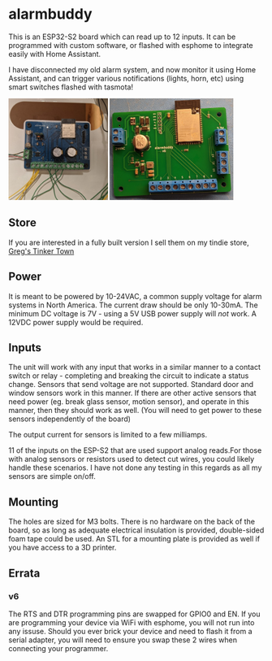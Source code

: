 # alarmbuddy
This is an ESP32-S2 board which can read up to 12 inputs. It can be programmed with custom software, or flashed with esphome to integrate easily with Home Assistant.

I have disconnected my old alarm system, and now monitor it using Home Assistant, and can trigger various notifications (lights, horn, etc) using smart switches flashed with tasmota!

<img src="https://github.com/gcormier/alarmbuddy/blob/master/docs/alarmbuddy_closeup.png?raw=true" height="200px" /> 
<img src="https://github.com/gcormier/alarmbuddy/blob/master/docs/v6.jpg?raw=true" height="200px" /> 

## Store
If you are interested in a fully built version I sell them on my tindie store, <a href="https://www.tindie.com/products/gcormier/alarmbuddy/">Greg's Tinker Town</a>


## Power
It is meant to be powered by 10-24VAC, a common supply voltage for alarm systems in North America. The current draw should be only 10-30mA. The minimum DC voltage is 7V - using a 5V USB power supply will *not* work. A 12VDC power supply would be required.

## Inputs
The unit will work with any input that works in a similar manner to a contact switch or relay - completing and breaking the circuit to indicate a status change. Sensors that send voltage are not supported. Standard door and window sensors work in this manner. If there are other active sensors that need power (eg. break glass sensor, motion sensor), and operate in this manner, then they should work as well. (You will need to get power to these sensors independently of the board)

The output current for sensors is limited to a few milliamps.

11 of the inputs on the ESP-S2 that are used support analog reads.For those with analog sensors or resistors used to detect cut wires, you could likely handle these scenarios. I have not done any testing in this regards as all my sensors are simple on/off.

## Mounting
The holes are sized for M3 bolts. There is no hardware on the back of the board, so as long as adequate electrical insulation is provided, double-sided foam tape could be used. An STL for a mounting plate is provided as well if you have access to a 3D printer.


## Errata
### v6
The RTS and DTR programming pins are swapped for GPIO0 and EN. If you are programming your device via WiFi with esphome, you will not run into any issuse. Should you ever brick your device and need to flash it from a serial adapter, you will need to ensure you swap these 2 wires when connecting your programmer.